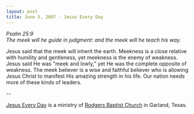 ```yaml
---
layout: post
title: June 5, 2007 - Jesus Every Day
---
```


_Psalm 25:9  
The meek will he guide in judgment: and the meek will he teach his
way._

Jesus said that the meek will inherit the earth. Meekness is a
close relative with humility and gentleness, yet meekness is the
enemy of weakness. Jesus said He was "meek and lowly," yet He was the
complete opposite of weakness. The meek believer is a wise and
faithful believer who is allowing Jesus Christ to manifest His
amazing strength in his life. Our nation needs more of these kinds of
leaders.

 --

<a href=http://jesuseveryday.net>Jesus Every Day</a> is a ministry of <a href=http://rodgersbaptist.net>Rodgers Baptist Church</a> in Garland, Texas.
